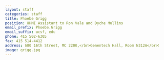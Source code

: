 ```yaml
---
layout: staff
categories: staff
title: Phoebe Grigg
position: HHMI Assistant to Ron Vale and Dyche Mullins
email_prefix: Phoebe.Grigg	
email_suffix: ucsf, edu
phone: 415 502-6305
fax: 415 514-4412
address: 600 16th Street, MC 2200,</br>Genentech Hall, Room N312A</br>San Francisco, CA 94158-2140</br>
image: grigg.jpg
---
```

